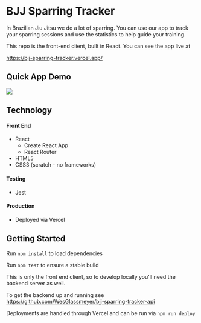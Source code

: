 # BJJ Sparring Tracker

In Brazilian Jiu Jitsu we do a lot of sparring.
You can use our app to track your sparring sessions and use the
statistics to help guide your training.

This repo is the front-end client, built in React. You can see the app live at

https://bjj-sparring-tracker.vercel.app/

## Quick App Demo

![](gif/tracker-demo.gif)

## Technology

#### Front End

- React
  - Create React App
  - React Router
- HTML5
- CSS3 (scratch - no frameworks)

#### Testing

- Jest

#### Production

- Deployed via Vercel

## Getting Started

Run `npm install` to load dependencies

Run `npm test` to ensure a stable build

This is only the front end client, so to develop locally you'll need the backend server as well.

To get the backend up and running see https://github.com/WesGlassmeyer/bjj-sparring-tracker-api

Deployments are handled through Vercel and can be run via `npm run deploy`
